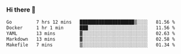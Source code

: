 ### Hi there 👋

<!--
**yeya24/yeya24** is a ✨ _special_ ✨ repository because its `README.md` (this file) appears on your GitHub profile.

Here are some ideas to get you started:

- 🔭 I’m currently working on ...
- 🌱 I’m currently learning ...
- 👯 I’m looking to collaborate on ...
- 🤔 I’m looking for help with ...
- 💬 Ask me about ...
- 📫 How to reach me: ...
- 😄 Pronouns: ...
- ⚡ Fun fact: ...
-->

<!--START_SECTION:waka-->

```txt
Go         7 hrs 12 mins   ████████████████████▒░░░░   81.56 %
Docker     1 hr 1 min      ███░░░░░░░░░░░░░░░░░░░░░░   11.56 %
YAML       13 mins         ▓░░░░░░░░░░░░░░░░░░░░░░░░   02.63 %
Markdown   13 mins         ▓░░░░░░░░░░░░░░░░░░░░░░░░   02.58 %
Makefile   7 mins          ▒░░░░░░░░░░░░░░░░░░░░░░░░   01.34 %
```

<!--END_SECTION:waka-->

